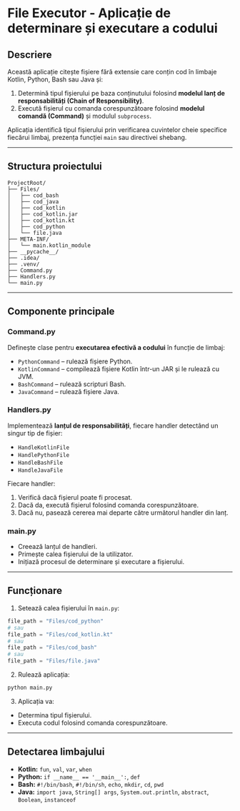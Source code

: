 # File Executor - Aplicație de determinare și executare a codului

## Descriere
Această aplicație citește fișiere fără extensie care conțin cod în limbaje Kotlin, Python, Bash sau Java și:

1. Determină tipul fișierului pe baza conținutului folosind **modelul lanț de responsabilități (Chain of Responsibility)**.
2. Execută fișierul cu comanda corespunzătoare folosind **modelul comandă (Command)** și modulul `subprocess`.

Aplicația identifică tipul fișierului prin verificarea cuvintelor cheie specifice fiecărui limbaj, prezența funcției `main` sau directivei shebang.

---

## Structura proiectului

```
ProjectRoot/
├── Files/
│   ├── cod_bash
│   ├── cod_java
│   ├── cod_kotlin
│   ├── cod_kotlin.jar
│   ├── cod_kotlin.kt
│   ├── cod_python
│   └── file.java
├── META-INF/
│   └── main.kotlin_module
├── __pycache__/
├── .idea/
├── .venv/
├── Command.py
├── Handlers.py
└── main.py
```

---

## Componente principale

### Command.py
Definește clase pentru **executarea efectivă a codului** în funcție de limbaj:

- `PythonCommand` – rulează fișiere Python.
- `KotlinCommand` – compilează fișiere Kotlin într-un JAR și le rulează cu JVM.
- `BashCommand` – rulează scripturi Bash.
- `JavaCommand` – rulează fișiere Java.

### Handlers.py
Implementează **lanțul de responsabilități**, fiecare handler detectând un singur tip de fișier:

- `HandleKotlinFile`
- `HandlePythonFile`
- `HandleBashFile`
- `HandleJavaFile`

Fiecare handler:

1. Verifică dacă fișierul poate fi procesat.
2. Dacă da, execută fișierul folosind comanda corespunzătoare.
3. Dacă nu, pasează cererea mai departe către următorul handler din lanț.

### main.py
- Creează lanțul de handleri.
- Primește calea fișierului de la utilizator.
- Inițiază procesul de determinare și executare a fișierului.

---

## Funcționare

1. Setează calea fișierului în `main.py`:

```python
file_path = "Files/cod_python"
# sau
file_path = "Files/cod_kotlin.kt"
# sau
file_path = "Files/cod_bash"
# sau
file_path = "Files/file.java"
```

2. Rulează aplicația:

```bash
python main.py
```

3. Aplicația va:

- Determina tipul fișierului.
- Executa codul folosind comanda corespunzătoare.

---

## Detectarea limbajului

- **Kotlin:** `fun`, `val`, `var`, `when`
- **Python:** `if __name__ == '__main__':`, `def`
- **Bash:** `#!/bin/bash`, `#!/bin/sh`, `echo`, `mkdir`, `cd`, `pwd`
- **Java:** `import java`, `String[] args`, `System.out.println`, `abstract`, `Boolean`, `instanceof`

